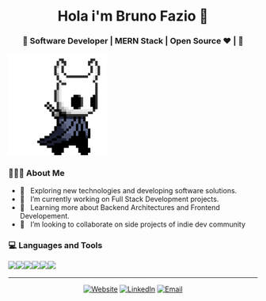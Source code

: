 <h1 align="center">Hola i'm  Bruno Fazio 👋 </h1>
<h3 align="center">🚀 Software Developer | MERN Stack | Open Source ♥ | 🚀</h3>
<div>
<div>
<img src="https://raw.githubusercontent.com/TanZng/TanZng/master/assets/hollor_knight3.gif" width="200"/>
 </div> 
<div align="left"> 
  <h3> 👨🏻‍💻 About Me </h3>

  - 🤔 &nbsp; Exploring new technologies and developing software solutions.
  - 💼 &nbsp; I’m currently working on Full Stack Development projects.
  - 🌱 &nbsp; Learning more about Backend Architectures and Frontend Developement.
  - 👯 &nbsp; I’m looking to collaborate on side projects of indie dev community
</div>
</div>

<h3> 💻 Languages and Tools </h3>
  <p>
   <img src="https://media3.giphy.com/media/ln7z2eWriiQAllfVcn/200w.webp" width="50"><img src="https://i.giphy.com/media/LMt9638dO8dftAjtco/200.webp"   width="50"><img src="https://i.giphy.com/media/eNAsjO55tPbgaor7ma/200w.webp" width="50"><img src="https://i.giphy.com/media/IdyAQJVN2kVPNUrojM/200.webp" width="50"><img src="https://media3.giphy.com/media/kdFc8fubgS31b8DsVu/giphy.webp" width="50"><img src="https://media.giphy.com/media/kH1DBkPNyZPOk0BxrM/giphy.gif" width="100"><img 
  <p>
<hr>
<p align="center">
<a href="https://bofoweb.com/"><img alt="Website" src="https://img.shields.io/badge/Website-https://bofoweb.com/-blue?style=flat-square&logo=google-chrome"></a>
<a href="https://www.linkedin.com/in/AVS1508/"><img alt="LinkedIn" src="https://img.shields.io/badge/LinkedIn-bruno%fazio-blue?style=flat-square&logo=linkedin"></a>
<a href="brufazio8@gmail.com"><img alt="Email" src="https://img.shields.io/badge/Email-brufazio8@gmail.com-blue?style=flat-square&logo=gmail"></a>
</p>
